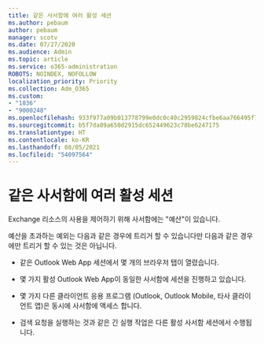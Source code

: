 ```yaml
---
title: 같은 사서함에 여러 활성 세션
ms.author: pebaum
author: pebaum
manager: scotv
ms.date: 07/27/2020
ms.audience: Admin
ms.topic: article
ms.service: o365-administration
ROBOTS: NOINDEX, NOFOLLOW
localization_priority: Priority
ms.collection: Adm_O365
ms.custom:
- "1836"
- "9000248"
ms.openlocfilehash: 933f977a09b013778799e0dc0c40c2959824cfbe6aa766495f7d1e1aab242878
ms.sourcegitcommit: b5f7da89a650d2915dc652449623c78be6247175
ms.translationtype: HT
ms.contentlocale: ko-KR
ms.lasthandoff: 08/05/2021
ms.locfileid: "54097564"
---
```

# <a name="multiple-active-sessions-to-the-same-mailbox"></a>같은 사서함에 여러 활성 세션

Exchange 리소스의 사용을 제어하기 위해 사서함에는 "예산"이 있습니다.

예산을 초과하는 예외는 다음과 같은 경우에 트리거 할 수 있습니다만 다음과 같은 경우에만 트리거 할 수 있는 것은 아닙니다.

- 같은 Outlook Web App 세션에서 몇 개의 브라우저 탭이 열렸습니다.

- 몇 가지 활성 Outlook Web App이 동일한 사서함에 세션을 진행하고 있습니다.

- 몇 가지 다른 클라이언트 응용 프로그램 (Outlook, Outlook Mobile, 타사 클라이언트 앱)은 동시에 사서함에 액세스 합니다.

- 검색 요청을 실행하는 것과 같은 긴 실행 작업은 다른 활성 사서함 세션에서 수행됩니다.

